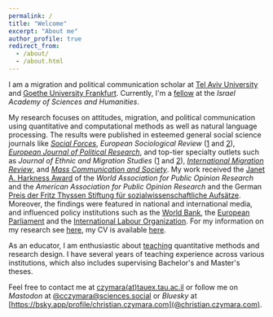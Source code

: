 ```yaml
---
permalink: /
title: "Welcome"
excerpt: "About me"
author_profile: true
redirect_from: 
  - /about/
  - /about.html
---
```


I am a migration and political communication scholar at [Tel Aviv University](https://en-social-sciences.tau.ac.il/soc-ant) and [Goethe University Frankfurt](http://www.fb03.uni-frankfurt.de/70378950). Currently, I'm a [fellow](https://www.academy.ac.il/RichText/GeneralPage.aspx?nodeId=1620) at the *Israel Academy of Sciences and Humanities*.

My research focuses on attitudes, migration, and political communication using quantitative and computational methods as well as natural language processing. The results were published in esteemed general social science journals like *[Social Forces](research/czymara_2021_sf)*, *European Sociological Review* ([1](research/czymara_schmidt-catran_2017_esr) and [2](research/czymara_dochow_2018_esr)), *[European Journal of Political Research](research/naegel_etal_2023_ejpr)*, and top-tier specialty outlets such as *Journal of Ethnic and Migration Studies* ([1](research/czymara_etal_2023_jems) and [2](research/schmidt-catran_czymara_2023_jems)), *[International Migration Review](research/czymara_2020_imr)*, and *[Mass Communication and Society](research/czymara_2023_mcas)*. My work received the [Janet A. Harkness Award](https://wapor.org/events/annual-conference/awards-funds/janet-a-harkness-student-paper-award/) of the *World Association for Public Opinion Research* and the *American Association for Public Opinion Research* and the German [Preis der Fritz Thyssen Stiftung für sozialwissenschaftliche Aufsätze](https://www.fritz-thyssen-stiftung.de/cms/wp-content/uploads/2018/06/Jahresbericht_2017_interaktiv.pdf). Moreover, the findings were featured in national and international media, and influenced policy institutions such as the [World Bank](https://openknowledge.worldbank.org/entities/publication/61074efa-6086-5048-bb91-96f4f6353f92), the [European Parliament](https://op.europa.eu/en/publication-detail/-/publication/a1016d77-2562-11eb-9d7e-01aa75ed71a1/language-en/format-PDF/source-174747154) and the [International Labour Organization](https://www.ilo.org/ilc/ILCSessions/109/reports/reports-to-the-conference/WCMS_792123/lang--en/index.htm).  For my information on my research see [here](research), my CV is available [here](cv).

As an educator, I am enthusiastic about [teaching](teach) quantitative methods and research design. I have several years of teaching experience across various institutions, which also includes supervising Bachelor's and Master's theses.

Feel free to contact me at [czymara(at)tauex.tau.ac.il](mailto:czymara@tauex.tau.ac.il) or follow me on *Mastodon* at <a rel="me" href="https://sciences.social/@cczymara">@cczymara@sciences.social</a> or *Bluesky* at [https://bsky.app/profile/christian.czymara.com](@christian.czymara.com).

